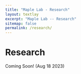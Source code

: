 ```yaml
---
title: "Maple Lab - Research"
layout: textlay
excerpt: "Maple Lab -- Research"
sitemap: false
permalink: /research/
---
```


# Research

Coming Soon! (Aug 18 2023)